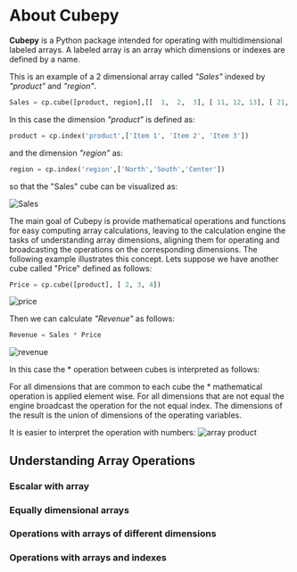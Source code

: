 # About Cubepy

**Cubepy** is a Python package intended for operating with multidimensional labeled arrays. 
A labeled array is an array which dimensions or indexes are defined by a name.

This is an example of a 2 dimensional array called *"Sales"* indexed by *"product"* and *"region"*.

```python
Sales = cp.cube([product, region],[[  1,  2,  3], [ 11, 12, 13], [ 21, 22, 23]])
```
In this case the dimension *"product"* is defined as:
```python
product = cp.index('product',['Item 1', 'Item 2', 'Item 3'])
```
and the dimension *"region"* as:
```python
region = cp.index('region',['North','South','Center'])
```
so that the "Sales" cube can be visualized as:

![Sales](http://cubepy.org/files/sales.png)

The main goal of Cubepy is provide mathematical operations and functions for easy computing array calculations, leaving to the calculation engine the tasks of understanding array dimensions, aligning them for operating and broadcasting the operations on the corresponding dimensions. The following example illustrates this concept.
Lets suppose we have another cube called "Price" defined as follows:

```python
Price = cp.cube([product], [ 2, 3, 4])
```

![price](http://cubepy.org/files/price.png)

Then we can calculate *"Revenue"* as follows:

```python
Revenue = Sales * Price
```

![revenue](http://cubepy.org/files/revenue.png)

In this case the * operation between cubes is interpreted as follows:

For all dimensions that are common to each cube the * mathematical operation is applied element wise. For all dimensions that are not equal the engine broadcast the operation for the not equal index. The dimensions of the result is the union of dimensions of the operating variables. 

It is easier to interpret the operation with numbers:
![array product](http://cubepy.org/files/array%20product.png)

## Understanding Array Operations
### Escalar with array
### Equally dimensional arrays
### Operations with arrays of different dimensions
### Operations with arrays and indexes
<!--stackedit_data:
eyJoaXN0b3J5IjpbLTg4NDc2ODY2NCw4NzIyNTI0MjAsLTE2Nz
k4ODg2NTMsLTIxMzc2MTI2NTYsLTc5MzU5NzgzNywxOTgxNjQ5
NzY1LDE2NjI1ODIyOTEsLTE2MzY3Mjc3MjQsLTM2OTM4NzExMi
wtMTA3NDYzNDU3NiwxMjU3NTY1OTI5LDE0MjE2Njk4MjMsMTEx
OTYxMzczNywxNDMyMDM5NjQyLC0yMzIzNDYwMzYsMTg3Mjg2OD
czMSwxNDY4NjYwNjc5LDY3MDc2NTI4NiwtMTQwODY4Mzk2MSwy
ODE3NjU0NDZdfQ==
-->